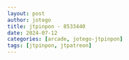 ```yaml
---
layout: post
author: jotego
title: jtpinpon - 8533440
date: 2024-07-12
categories: [arcade, jotego-jtpinpon]
tags: [jtpinpon, jtpatreon]
---
```


